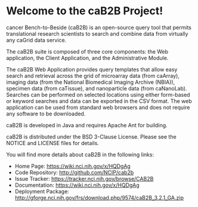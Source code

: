 Welcome to the caB2B Project!
==============================

cancer Bench-to-Beside (caB2B) is an open-source query tool that permits translational research scientists to search and combine data from virtually any caGrid data service.

The caB2B suite is composed of three core components: the Web application, the Client Application, and the Administrative Module.

The caB2B Web Application provides query templates that allow easy search and retrieval across the grid of microarray data (from caArray), imaging data (from the National Biomedical Imaging Archive (NBIA)), specimen data (from caTissue), and nanoparticle data (from caNanoLab). Searches can be performed on selected locations using either form-based or keyword searches and data can be exported in the CSV format. The web application can be used from standard web browsers and does not require any software to be downloaded.

caB2B is developed in Java and requires Apache Ant for building.

caB2B is distributed under the BSD 3-Clause License.
Please see the NOTICE and LICENSE files for details.

You will find more details about caB2B in the following links:

 * Home Page: https://wiki.nci.nih.gov/x/HQDgAg
 * Code Repository: http://github.com/NCIP/cab2b
 * Issue Tracker: https://tracker.nci.nih.gov/browse/CAB2B
 * Documentation: https://wiki.nci.nih.gov/x/HQDgAg
 * Deployment Package: http://gforge.nci.nih.gov/frs/download.php/9574/caB2B_3.2.1_GA.zip
 
